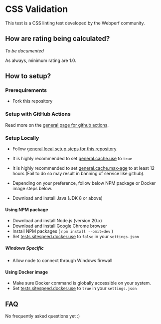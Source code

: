# CSS Validation
This test is a CSS linting test developed by the Webperf community.

## How are rating being calculated?
*To be documented*

As always, minimum rating are 1.0.

## How to setup?

### Prerequirements

* Fork this repository

### Setup with GitHub Actions

Read more on the [general page for github actions](../getting-started-github-actions.md).

### Setup Locally

* Follow [general local setup steps for this repository](../getting-started-local.md)
* It is highly recommended to set [general.cache.use](../settings-json.md) to `true`
* It is highly recommended to set [general.cache.max-age](../settings-json.md) to at least 12 hours (Fail to do so may result in banning of service like github).
* Depending on your preference, follow below NPM package or Docker image steps below.

* Download and install Java (JDK 8 or above)

#### Using NPM package

* Download and install Node.js (version 20.x)
* Download and install Google Chrome browser
* Install NPM packages ( `npm install --omit=dev` )
* Set [tests.sitespeed.docker.use](../settings-json.md) to `false` in your `settings.json`

##### Windows Specific

* Allow node to connect through Windows firewall

#### Using Docker image

* Make sure Docker command is globally accessible on your system.
* Set [tests.sitespeed.docker.use](../settings-json.md) to `true` in your `settings.json`

## FAQ

No frequently asked questions yet :)